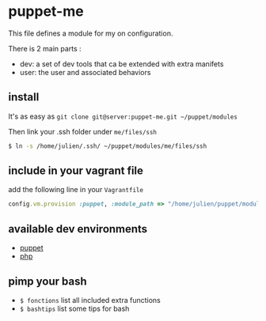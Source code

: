 # puppet-me

This file defines a module for my on configuration.

There is 2 main parts :

 * dev: a set of dev tools that ca be extended with extra manifets
 * user: the user and associated behaviors

## install

It's as easy as `git clone git@server:puppet-me.git ~/puppet/modules`

Then link your .ssh folder under `me/files/ssh`

``` sh
$ ln -s /home/julien/.ssh/ ~/puppet/modules/me/files/ssh
```

## include in your vagrant file

add the following line in your `Vagrantfile`

``` ruby
config.vm.provision :puppet, :module_path => "/home/julien/puppet/modules"
```

## available dev environments

* [puppet](me/doc/puppet.markdown)
* [php](me/doc/php.markdown)

## pimp your bash

* `$ fonctions` list all included extra functions
* `$ bashtips` list some tips for bash
